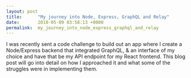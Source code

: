 ```yaml
---
layout: post
title:      "My journey into Node, Express, GraphQL and Relay"
date:       2018-05-09 03:58:13 +0000
permalink:  my_journey_into_node_express_graphql_and_relay
---
```



I was recently sent a code challenge to build out an app where I create a Node/Express backend that integrated GraphQL, & an interface of my choice and have that be my API endpoint for my React frontend. This blog post will go into detail on how I approached it and what some of the struggles were in implementing them.
